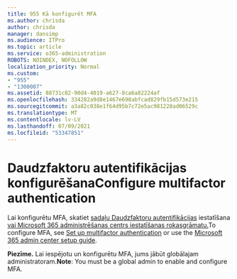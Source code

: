 ```yaml
---
title: 955 Kā konfigurēt MFA
ms.author: chrisda
author: chrisda
manager: dansimp
ms.audience: ITPro
ms.topic: article
ms.service: o365-administration
ROBOTS: NOINDEX, NOFOLLOW
localization_priority: Normal
ms.custom:
- "955"
- "1300007"
ms.assetid: 88731c82-90d4-4019-a627-8ca6a82224af
ms.openlocfilehash: 334282a9d8e1467e698abfcad829fb15d573e215
ms.sourcegitcommit: a3a82c038e1f64d95b7c72e5ac981228ad06529c
ms.translationtype: MT
ms.contentlocale: lv-LV
ms.lasthandoff: 07/09/2021
ms.locfileid: "53347851"
---
```

# <a name="configure-multifactor-authentication"></a><span data-ttu-id="546c8-102">Daudzfaktoru autentifikācijas konfigurēšana</span><span class="sxs-lookup"><span data-stu-id="546c8-102">Configure multifactor authentication</span></span>

<span data-ttu-id="546c8-103">Lai konfigurētu MFA, skatiet [sadaļu Daudzfaktoru autentifikācijas](/microsoft-365/admin/security-and-compliance/set-up-multi-factor-authentication) iestatīšana [vai Microsoft 365 administrēšanas centrs iestatīšanas rokasgrāmatu.](https://admin.microsoft.com/AdminPortal/Home?ref=/modernonboarding/mfasetupguide)</span><span class="sxs-lookup"><span data-stu-id="546c8-103">To configure MFA, see [Set up multifactor authentication](/microsoft-365/admin/security-and-compliance/set-up-multi-factor-authentication) or use the [Microsoft 365 admin center setup guide](https://admin.microsoft.com/AdminPortal/Home?ref=/modernonboarding/mfasetupguide).</span></span>

<span data-ttu-id="546c8-104">**Piezīme.** Lai iespējotu un konfigurētu MFA, jums jābūt globālajam administratoram.</span><span class="sxs-lookup"><span data-stu-id="546c8-104">**Note**: You must be a global admin to enable and configure MFA.</span></span>
